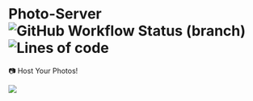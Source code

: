 # Photo-Server <img alt="GitHub Workflow Status (branch)" src="https://img.shields.io/github/workflow/status/Basicprogrammer10/Photo-Server/CI/master?label=Build&style=flat-square"> ![Lines of code](https://img.shields.io/tokei/lines/github/Basicprogrammer10/Photo-Server?label=Total%20Lines&style=flat-square)
📷 Host Your Photos!

![](https://user-images.githubusercontent.com/50306817/144773132-694e2f5b-c964-4c77-9cf6-c6a54688be52.png)
